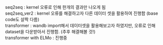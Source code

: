 seq2seq : kernel 오류로 인해 한개의 결과만 나오게 됨 <br/>
seq2seq_ver2 : kernel 오류를 해결하고자 다른 데이터 셋을 활용하여 진행함 (base code도 살짝 다름)<br/>
transformer : wandb import해서 데이터셋을 활용해보고자 하였지만, 오류로 인해 dataset을 다운받아서 진행함. (추후 해결해볼 것!) <br/>
transformer with ELMo : 진행중
